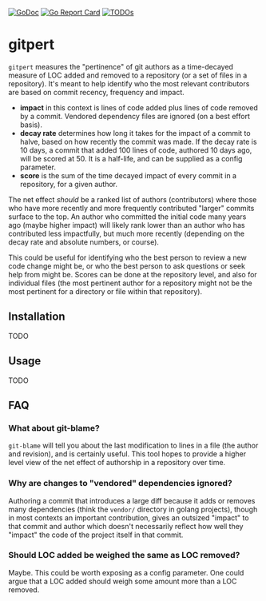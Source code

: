 [![GoDoc](https://godoc.org/github.com/augmentable-dev/gitpert?status.svg)](https://godoc.org/github.com/augmentable-dev/gitpert)
[![Go Report Card](https://goreportcard.com/badge/github.com/augmentable-dev/gitpert)](https://goreportcard.com/report/github.com/augmentable-dev/gitpert)
[![TODOs](https://badgen.net/https/api.tickgit.com/badgen/github.com/augmentable-dev/gitpert)](https://www.tickgit.com/browse?repo=github.com/augmentable-dev/gitpert)

# gitpert

`gitpert` measures the "pertinence" of git authors as a time-decayed measure of LOC added and removed to a repository (or a set of files in a repository).
It's meant to help identify who the most relevant contributors are based on commit recency, frequency and impact.

- **impact** in this context is lines of code added plus lines of code removed by a commit. Vendored dependency files are ignored (on a best effort basis).
- **decay rate** determines how long it takes for the impact of a commit to halve, based on how recently the commit was made. If the decay rate is 10 days, a commit that added 100 lines of code, authored 10 days ago, will be scored at 50. It is a half-life, and can be supplied as a config parameter.
- **score** is the sum of the time decayed impact of every commit in a repository, for a given author.

The net effect *should* be a ranked list of authors (contributors) where those who have more recently and more frequently contributed "larger" commits surface to the top. An author who committed the initial code many years ago (maybe higher impact) will likely rank lower than an author who has contributed less impactfully, but much more recently (depending on the decay rate and absolute numbers, or course).

This could be useful for identifying who the best person to review a new code change might be, or who the best person to ask questions or seek help from might be. Scores can be done at the repository level, and also for individual files (the most pertinent author for a repository might not be the most pertinent for a directory or file within that repository).


## Installation
TODO

## Usage
TODO

## FAQ

### What about git-blame?
`git-blame` will tell you about the last modification to lines in a file (the author and revision), and is certainly useful. This tool hopes to provide a higher level view of the net effect of authorship in a repository over time.

### Why are changes to "vendored" dependencies ignored?
Authoring a commit that introduces a large diff because it adds or removes many dependencies (think the `vendor/` directory in golang projects), though in most contexts an important contribution, gives an outsized "impact" to that commit and author which doesn't necessarily reflect how well they "impact" the code of the project itself in that commit.

### Should LOC added be weighed the same as LOC removed?
Maybe. This could be worth exposing as a config parameter. One could argue that a LOC added should weigh some amount more than a LOC removed.
